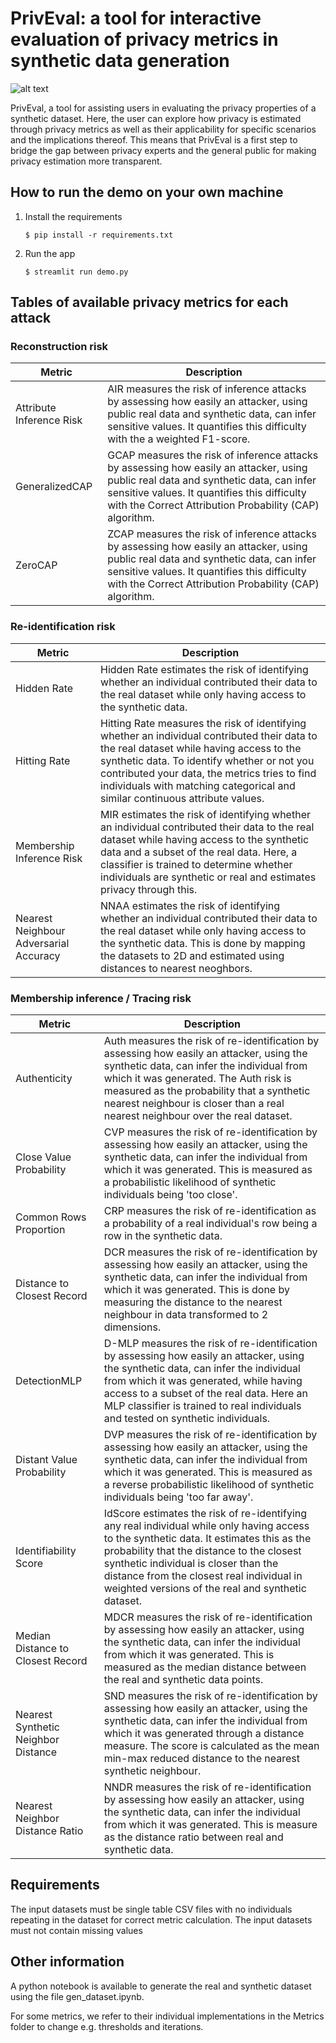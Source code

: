 # PrivEval: a tool for interactive evaluation of privacy metrics in synthetic data generation

![alt text](https://github.com/hereditary-eu/PrivEval/blob/main/images/PrivEval_model.pdfraw=true)

PrivEval, a tool for assisting users in evaluating the privacy properties of a synthetic dataset.
Here, the user can explore how privacy is estimated through privacy metrics as well as their applicability for specific scenarios and the implications thereof.
This means that PrivEval is a first step to bridge the gap between privacy experts and the general public for making privacy estimation more transparent.

## How to run the demo on your own machine

1. Install the requirements

   ```
   $ pip install -r requirements.txt
   ```

2. Run the app

   ```
   $ streamlit run demo.py
   ```

## Tables of available privacy metrics for each attack

### Reconstruction risk
| **Metric**               | **Description**                                                                                                                                                                                                                                 |
|--------------------------|-------------------------------------------------------------------------------------------------------------------------------------------------------------------------------------------------------------------------------------------------|
| Attribute Inference Risk | AIR measures the risk of inference attacks by assessing how easily an attacker, using public real data and synthetic data, can infer sensitive values. It quantifies this difficulty with the a weighted F1-score.                              |
| GeneralizedCAP           | GCAP measures the risk of inference attacks by assessing how easily an attacker, using public real data and synthetic data, can infer sensitive values. It quantifies this difficulty with the Correct Attribution Probability (CAP) algorithm. |
| ZeroCAP                  | ZCAP measures the risk of inference attacks by assessing how easily an attacker, using public real data and synthetic data, can infer sensitive values. It quantifies this difficulty with the Correct Attribution Probability (CAP) algorithm. |

### Re-identification risk
| **Metric**                             | **Description**                                                                                                                                                                                                                                                                                                          |
|----------------------------------------|--------------------------------------------------------------------------------------------------------------------------------------------------------------------------------------------------------------------------------------------------------------------------------------------------------------------------|
| Hidden Rate                            | Hidden Rate estimates the risk of identifying whether an individual contributed their data to the real dataset while only having access to the synthetic data.                                                                                                                                                           |
| Hitting Rate                           | Hitting Rate measures the risk of identifying whether an individual contributed their data to the real dataset while having access to the synthetic data. To identify whether or not you contributed your data, the metrics tries to find individuals with matching categorical and similar continuous attribute values. |
| Membership Inference Risk              | MIR estimates the risk of identifying whether an individual contributed their data to the real dataset while having access to the synthetic data and a subset of the real data. Here, a classifier is trained to determine whether individuals are synthetic or real and estimates privacy through this.                 |
| Nearest Neighbour Adversarial Accuracy | NNAA estimates the risk of identifying whether an individual contributed their data to the real dataset while only having access to the synthetic data. This is done by mapping the datasets to 2D and estimated using distances to nearest neoghbors.                                                                   |

### Membership inference / Tracing risk
| **Metric**                          | **Description**                                                                                                                                                                                                                                                                                                                  |
|-------------------------------------|----------------------------------------------------------------------------------------------------------------------------------------------------------------------------------------------------------------------------------------------------------------------------------------------------------------------------------|
| Authenticity                        | Auth measures the risk of re-identification by assessing how easily an attacker, using the synthetic data, can infer the individual from which it was generated. The Auth risk is measured as the probability that a synthetic nearest neighbour is closer than a real nearest neighbour over the real dataset.                  |
| Close Value Probability             | CVP measures the risk of re-identification by assessing how easily an attacker, using the synthetic data, can infer the individual from which it was generated. This is measured as a probabilistic likelihood of synthetic individuals being 'too close'.                                                                       |
| Common Rows Proportion              | CRP measures the risk of re-identification as a probability of a real individual's row being a row in the synthetic data.                                                                                                                                                                                                        |
| Distance to Closest Record          | DCR measures the risk of re-identification by assessing how easily an attacker, using the synthetic data, can infer the individual from which it was generated. This is done by measuring the distance to the nearest neighbour in data transformed to 2 dimensions.                                                             |
| DetectionMLP                        | D-MLP measures the risk of re-identification by assessing how easily an attacker, using the synthetic data, can infer the individual from which it was generated, while having access to a subset of the real data. Here an MLP classifier is trained to real individuals and tested on synthetic individuals.                   |
| Distant Value Probability           | DVP measures the risk of re-identification by assessing how easily an attacker, using the synthetic data, can infer the individual from which it was generated. This is measured as a reverse probabilistic likelihood of synthetic individuals being 'too far away'.                                                            |
| Identifiability Score               | IdScore estimates the risk of re-identifying any real individual while only having access to the synthetic data. It estimates this as the probability that the distance to the closest synthetic individual is closer than the distance from the closest real individual in weighted versions of the real and synthetic dataset. |
| Median Distance to Closest Record   | MDCR measures the risk of re-identification by assessing how easily an attacker, using the synthetic data, can infer the individual from which it was generated. This is measured as the median distance between the real and synthetic data points.                                                                             |
| Nearest Synthetic Neighbor Distance | SND measures the risk of re-identification by assessing how easily an attacker, using the synthetic data, can infer the individual from which it was generated through a distance measure. The score is calculated as the mean min-max reduced distance to the nearest synthetic neighbour.                                      |
| Nearest Neighbor Distance Ratio     | NNDR measures the risk of re-identification by assessing how easily an attacker, using the synthetic data, can infer the individual from which it was generated. This is measure as the distance ratio between real and synthetic data.                                                                                          |

## Requirements
The input datasets must be single table CSV files with no individuals repeating in the dataset for correct metric calculation.
The input datasets must not contain missing values

## Other information

A python notebook is available to generate the real and synthetic dataset using the file gen_dataset.ipynb.

For some metrics, we refer to their individual implementations in the Metrics folder to change e.g. thresholds and iterations.

